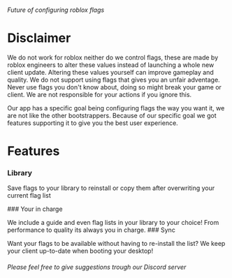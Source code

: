 ###### Future of configuring roblox flags

<h1>Disclaimer</h1>
We do not work for roblox neither do we control flags, these are made by roblox engineers to alter these values instead of launching a whole new client update. Altering these values yourself can improve gameplay and quality. We do not support using flags that gives you an unfair adventage. Never use flags you don't know about, doing so might break your game or client. We are not responsible for your actions if you ignore this.



Our app has a specific goal being configuring flags the way you want it, we are not like the other bootstrappers. Because of our specific goal we got features supporting it to give you the best user experience.

<h1>Features</h1>

### Library
<p>Save flags to your library to reinstall or copy them after overwriting your current flag list</p>
### Your in charge
<p>We include a guide and even flag lists in your library to your choice! From performance to quality its always you in charge.
### Sync 
<p>Want your flags to be available without having to re-install the list? We keep your client up-to-date when booting your desktop!

###### Please feel free to give suggestions trough our Discord server